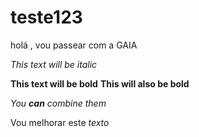 # teste123
holá , vou passear com a GAIA

*This text will be italic*


**This text will be bold**
__This will also be bold__

_You **can** combine them_


Vou melhorar este *texto*
